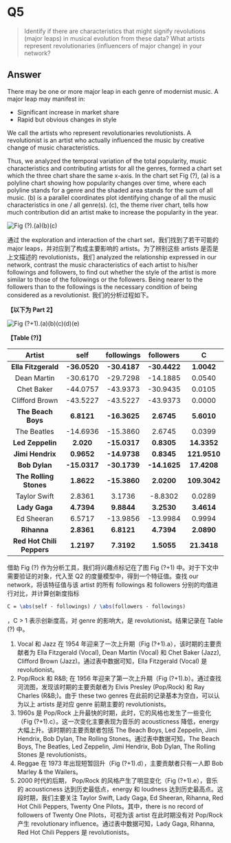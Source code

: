 # Q5

> Identify if there are characteristics that might signify revolutions (major leaps) in musical evolution from these data? What artists represent revolutionaries (influencers of major change) in your network? 

## Answer

There may be one or more major leap in each genre of modernist music. A major leap may manifest in:

* Significant increase in market share
* Rapid but obvious changes in style

We call the artists who represent revolutionaries revolutionists. A revolutionist is an artist who  actually influenced the music by creative change of music characteristics.

Thus, we analyzed the temporal variation of the total popularity, music characteristics and contributing artists for all the genres, formed a chart set which the three chart share the same x-axis. In the chart set Fig (?), (a) is a polyline chart showing how popularity changes over time, where each polyline stands for a genre and the shaded area stands for the sum of all music. (b) is a parallel coordinates plot identifying change of all the music characteristics in one / all genre(s). (c), the theme river chart, tells how much contribution did an artist make to increase the popularity in the year.

![Fig (?).(a)(b)(c)]()

通过 the exploration and interaction of the chart set，我们找到了若干可能的 major leaps，并对应到了构成主要影响的 artists。为了辨别这些 artists 是否是上文描述的 revolutionists，我们 analyzed the relationship expressed in our network, contrast the music characteristics of each artist to his/her followings and followers, to find out whether the style of the artist is more similar to those of the followings or the followers. Being nearer to the followers than to the followings is the necessary condition of being considered as a revolutionist. 我们的分析过程如下。

**【以下为 Part 2】**

![Fig (?+1).(a)(b)(c)(d)(e)]()

**【Table (?)】**

|          Artist           |     self     |  followings  |  followers   |      C       |
| :-----------------------: | :----------: | :----------: | :----------: | :----------: |
|    **Ella Fitzgerald**    | **-36.0520** | **-30.4187** | **-30.4422** |  **1.0042**  |
|        Dean Martin        |   -30.6170   |   -29.7298   |   -14.1885   |    0.0540    |
|        Chet Baker         |   -44.0757   |   -43.9373   |   -30.9435   |    0.0105    |
|      Clifford Brown       |   -43.5227   |   -43.5227   |   -43.9373   |    0.0000    |
|    **The Beach Boys**     |  **6.8121**  | **-16.3625** |  **2.6745**  |  **5.6010**  |
|        The Beatles        |   -14.6936   |   -15.3860   |    2.6745    |    0.0399    |
|     **Led Zeppelin**      |  **2.020**   | **-15.0317** |  **0.8305**  | **14.3352**  |
|     **Jimi Hendrix**      |  **0.9652**  | **-14.9738** |  **0.8345**  | **121.9510** |
|       **Bob Dylan**       | **-15.0317** | **-30.1739** | **-14.1625** | **17.4208**  |
|  **The Rolling Stones**   |  **1.8622**  | **-15.3860** |  **2.0200**  | **109.3042** |
|       Taylor Swift        |    2.8361    |    3.1736    |   -8.8302    |    0.0289    |
|       **Lady Gaga**       |  **4.7394**  |  **9.8844**  |  **3.2530**  |  **3.4614**  |
|        Ed Sheeran         |    6.5717    |   -13.9856   |   -13.9984   |    0.9994    |
|        **Rihanna**        |  **2.8361**  |  **6.8121**  |  **4.7394**  |  **2.0890**  |
| **Red Hot Chili Peppers** |  **1.2197**  |  **7.3192**  |  **1.5055**  | **21.3418**  |

借助 Fig (?) 作为分析工具，我们将兴趣点标记在了图 Fig (?+1) 中。对于下文中需要验证的对象，代入至 Q2 的度量模型中，得到一个特征值。查找 our network，将该特征值与该 artist 的所有 followings 和 followers 分别的均值进行对比，并计算创新度指标

```latex
C = \abs(self - followings) / \abs(followers - followings)
```

，C > 1 表示创新度高，对 genre 的影响大，是 revolutionist。结果记录在 Table (?) 中。

1. Vocal 和 Jazz 在 1954 年迎来了一次上升期（Fig (?+1).a），该时期的主要贡献者为 Ella Fitzgerald (Vocal), Dean Martin (Vocal) 和 Chet Baker (Jazz), Clifford Brown (Jazz)。通过表中数据可知，Ella Fitzgerald (Vocal) 是 revolutionist。
2. Pop/Rock 和 R&B; 在 1956 年迎来了第一次上升期（Fig (?+1).b）。通过查找河流图，发现该时期的主要贡献者为 Elvis Presley (Pop/Rock) 和 Ray Charles (R&B;)。由于 these two genres 在此前的记录基本为空白，可以认为以上 artists 是对应 genre 前期主要的 revolutionists。
3. 1960s 是 Pop/Rock 上升最快的时期，此时，它的风格也发生了一些变化（Fig (?+1).c）。这一次变化主要表现为音乐的 acousticness 降低，energy 大幅上升。该时期的主要贡献者包括 The Beach Boys, Led Zeppelin, Jimi Hendrix, Bob Dylan, The Rolling Stones。通过表中数据可知，The Beach Boys, The Beatles, Led Zeppelin, Jimi Hendrix, Bob Dylan, The Rolling Stones 是 revolutionists。
4. Reggae 在 1973 年出现短暂回升（Fig (?+1).d），主要贡献者只有一人即 Bob Marley & the Wailers。
5. 2000 时代的后期， Pop/Rock 的风格产生了明显变化（Fig (?+1).e），音乐的 acousticness 达到历史最低点，energy 和 loudness 达到历史最高点。这段时期，我们主要关注 Taylor Swift, Lady Gaga, Ed Sheeran, Rihanna, Red Hot Chili Peppers, Twenty One Pilots。其中，there is no record of followers of Twenty One Pilots，可视为该 artist 在此时期没有对 Pop/Rock 产生 revolutionary influence。通过表中数据可知，Lady Gaga, Rihanna, Red Hot Chili Peppers 是 revolutionists。